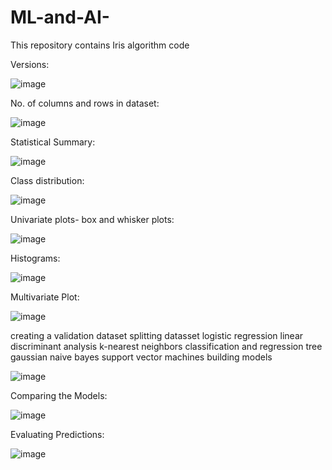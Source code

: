 # ML-and-AI-
This repository contains Iris algorithm code

Versions:



![image](https://user-images.githubusercontent.com/66623701/127691375-3b385ac8-528d-4af6-8fe8-b88c959892fb.png)

No. of columns and rows in dataset:



![image](https://user-images.githubusercontent.com/66623701/127691576-f2d9a559-092d-4031-b340-70b35e4ee212.png)

Statistical Summary:



![image](https://user-images.githubusercontent.com/66623701/127691689-4ba72ed5-3015-4e52-87f6-38ce9df292dd.png)

Class distribution:



![image](https://user-images.githubusercontent.com/66623701/127691801-1b765155-1e2a-49d8-9ab5-d9f0e64776ce.png)

Univariate plots- box and whisker plots:



![image](https://user-images.githubusercontent.com/66623701/127691903-622f43be-4331-46c4-817d-92c05e1cd98b.png)

Histograms:



![image](https://user-images.githubusercontent.com/66623701/127691978-bdb88c5f-8060-4dde-b06c-bff19889c767.png)

Multivariate Plot:



![image](https://user-images.githubusercontent.com/66623701/127692248-1ad753e4-9fde-4cee-a5e1-4e9492687a0d.png)

creating a validation dataset
splitting datasset
logistic regression
linear discriminant analysis
k-nearest neighbors
classification and regression tree
gaussian naive bayes
support vector machines
building models



![image](https://user-images.githubusercontent.com/66623701/127692428-348b28e2-fc77-4342-acf9-f6757cd9bb80.png)

Comparing the Models:



![image](https://user-images.githubusercontent.com/66623701/127692506-c2435f1c-e87c-4cab-aa86-2d60077d662d.png)

Evaluating Predictions:



![image](https://user-images.githubusercontent.com/66623701/127692610-523aca12-d353-4858-8337-5bc3c04822a9.png)
